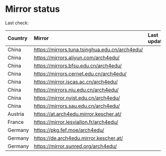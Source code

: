 <script src="./time.js"></script>
# Mirror status
Last check: <script type="text/javascript">localize(1738538365.7146647);</script>

|Country|Mirror|Last update|
|:------|:-----|:----------|
|China|https://mirrors.tuna.tsinghua.edu.cn/arch4edu/|<script type="text/javascript">localize(1738521435);</script>|
|China|https://mirrors.aliyun.com/arch4edu/|<script type="text/javascript">localize(1738521435);</script>|
|China|https://mirrors.bfsu.edu.cn/arch4edu/|<script type="text/javascript">localize(1738478258);</script>|
|China|https://mirrors.cernet.edu.cn/arch4edu/|<script type="text/javascript">localize(1738478258);</script>|
|China|https://mirror.iscas.ac.cn/arch4edu/|<script type="text/javascript">localize(1738521435);</script>|
|China|https://mirrors.nju.edu.cn/arch4edu/|<script type="text/javascript">localize(1738478258);</script>|
|China|https://mirror.nyist.edu.cn/arch4edu/|<script type="text/javascript">localize(1738478258);</script>|
|China|https://mirrors.sau.edu.cn/arch4edu/|<script type="text/javascript">localize(1731653531);</script>|
|Austria|https://at.arch4edu.mirror.kescher.at/|<script type="text/javascript">localize(1738478258);</script>|
|France|https://mirror.lesviallon.fr/arch4edu/|<script type="text/javascript">localize(1738478258);</script>|
|Germany|https://pkg.fef.moe/arch4edu/|<script type="text/javascript">localize(1738478258);</script>|
|Germany|https://de.arch4edu.mirror.kescher.at/|<script type="text/javascript">localize(1738478258);</script>|
|Germany|https://mirror.sunred.org/arch4edu/|<script type="text/javascript">localize(1738478258);</script>|

<script src="./tablefilter/tablefilter.js"></script>
<script src="./table.js"></script>